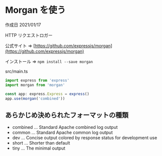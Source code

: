 # Morgan を使う

作成日 2021/01/17

HTTP リクエストロガー

公式サイト => [https://github.com/expressjs/morgan](https://github.com/expressjs/morgan)

インストール => `npm install --save morgan`

src/main.ts

```js
import express from 'express'
import morgan from 'morgan'

const app: express.Express = express()
app.use(morgan('combined'))
```

## あらかじめ決められたフォーマットの種類

- combined ... Standard Apache combined log output
- common   ... Standard Apache common log output
- dev      ... Concise output colored by response status for development use
- short    ... Shorter than default
- tiny     ... The minimal output
